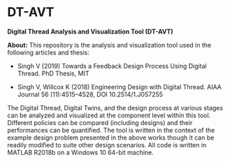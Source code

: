 # DT-AVT
**Digital Thread Analysis and Visualization Tool (DT-AVT)**

**About:** This repository is the analysis and visualization tool used in the following articles and thesis:

- Singh V (2019) Towards a Feedback Design Process Using Digital Thread. PhD Thesis, MIT

- Singh V, Willcox K (2018) Engineering Design with Digital Thread. AIAA Journal 56 (11):4515–4528, DOI 10.2514/1.J057255

The Digital Thread, Digital Twins, and the design process at various stages can be analyzed and visualized at the component level within this tool. Different policies can be compared (including designs) and their performances can be quantified. The tool is written in the context of the example design problem presented in the above works though it can be readily modified to suite other design scenarios. All code is written in MATLAB R2018b on a Windows 10 64-bit machine.

